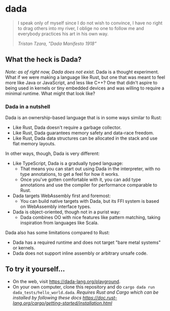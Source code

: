 # dada

> I speak only of myself since I do not wish to convince, I have no right to drag others into my river, I oblige no one to follow me and everybody practices his art in his own way.
>
> *Tristan Tzara, "Dada Manifesto 1918”*

## What the heck is Dada?

*Note: as of right now, Dada does not exist.* Dada is a thought experiment. What if we were making a language like Rust, but one that was meant to feel more like Java or JavaScript, and less like C++? One that didn't aspire to being used in kernels or tiny embedded devices and was willing to require a minimal runtime. What might that look like?

### Dada in a nutshell

Dada is an ownership-based language that is in some ways similar to Rust:

* Like Rust, Dada doesn't require a garbage collector.
* Like Rust, Dada guarantees memory safety and data-race freedom.
* Like Rust, Dada data structures can be allocated in the stack and use flat memory layouts.

In other ways, though, Dada is very different:

* Like TypeScript, Dada is a gradually typed language:
  * That means you can start out using Dada in the interpreter, with no type annotations, to get a feel for how it works.
  * Once you've gotten comfortable with it, you can add type annotations and use the compiler for performance comparable to Rust.
* Dada targets WebAssembly first and foremost:
  * You can build native targets with Dada, but its FFI system is based on WebAssembly interface types.
* Dada is object-oriented, though not in a purist way:
  * Dada combines OO with nice features like pattern matching, taking inspiration from languages like Scala.

Dada also has some limitations compared to Rust:

* Dada has a required runtime and does not target "bare metal systems" or kernels.
* Dada does not support inline assembly or arbitrary unsafe code.

## To try it yourself...

* On the web, visit https://dada-lang.org/playground.
* On your own computer, clone this repository and do `cargo dada run dada_tests/hello_world.dada`. *Requires Rust and Cargo which can be installed by following these docs https://doc.rust-lang.org/cargo/getting-started/installation.html*
